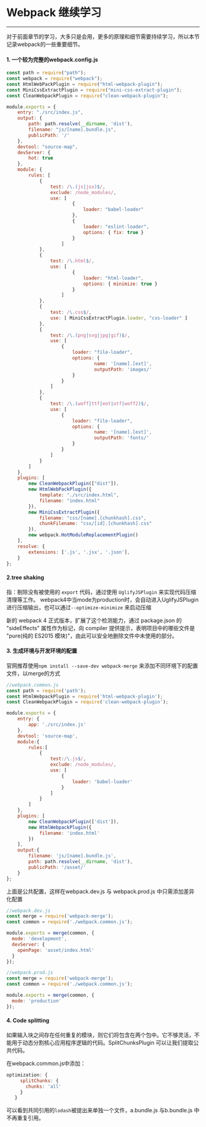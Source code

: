 # Webpack 继续学习
------

对于前面章节的学习，大多只是会用，更多的原理和细节需要持续学习，所以本节记录webpack的一些重要细节。

#### 1. 一个较为完整的webpack.config.js

```javascript
const path = require("path");
const webpack = require("webpack");
const HtmlWebPackPlugin = require("html-webpack-plugin");
const MiniCssExtractPlugin = require("mini-css-extract-plugin");
const CleanWebpackPlugin = require("clean-webpack-plugin");

module.exports = {
    entry: "./src/index.js",
    output: {
        path: path.resolve(__dirname, 'dist'),
        filename: "js/[name].bundle.js",
        publicPath: '/'
    },
    devtool: "source-map",
    devServer: {
        hot: true
    },
    module: {
        rules: [
            {
                test: /\.(js|jsx)$/,
                exclude: /node_modules/,
                use: [
                        {
                            loader: "babel-loader"
                        }, 
                        {
                            loader: "eslint-loader",
                            options: { fix: true }
                        }
                    ]
            },
            {
                test: /\.html$/,
                use: [
                        {
                            loader: "html-loader",
                            options: { minimize: true }
                        }
                    ]
            },
            {
                test: /\.css$/,
                use: [ MiniCssExtractPlugin.loader, "css-loader" ]
            },
            {
                test: /\.(png|svg|jpg|gif)$/,
                use: [
                    {
                        loader: "file-loader",
                        options: { 
                                name: '[name].[ext]',
                                outputPath: 'images/'
                        }
                    }
                ]
            },
            {
                test: /\.(woff|ttf|eot|otf|woff2)$/,
                use: [
                    {
                        loader: "file-loader",
                        options: { 
                                name: '[name].[ext]',
                                outputPath: 'fonts/'
                        }
                    }
                ]
            }
        ]
    },
    plugins: [
        new CleanWebpackPlugin(["dist"]),
        new HtmlWebPackPlugin({
            template: "./src/index.html",
            filename: "index.html"
        }),
        new MiniCssExtractPlugin({
            filename: "css/[name].[chunkhash].css",
            chunkFilename: "css/[id].[chunkhash].css"
        }),
        new webpack.HotModuleReplacementPlugin()
    ],
    resolve: {
        extensions: ['.js', '.jsx', '.json'],
    }
};
```

#### 2.tree shaking

指：剔除没有被使用的 `export` 代码，通过使用 `UglifyJSPlugin` 来实现代码压缩清理等工作。
webpack4中当mode为production时，会自动进入UglifyJSPlugin进行压缩输出，也可以通过`--optimize-minimize` 来启动压缩

新的 webpack 4 正式版本，扩展了这个检测能力，通过 package.json 的 "sideEffects" 属性作为标记，向 compiler 提供提示，表明项目中的哪些文件是 "pure(纯的 ES2015 模块)"，由此可以安全地删除文件中未使用的部分。

#### 3. 生成环境与开发环境的配置

官网推荐使用`npm install --save-dev webpack-merge` 来添加不同环境下的配置文件，以merge的方式

```javascript
//webpack.common.js
const path = require('path');
const HtmlWebpackPlugin = require('html-webpack-plugin');
const CleanWebpackPlugin = require('clean-webpack-plugin');

module.exports = {
    entry: {
        app: './src/index.js'
    },
    devtool: 'source-map',
    module:{
        rules:[
            {
                test:/\.js$/,
                exclude: /node_modules/,
                use: [
                    {
                        loader: 'babel-loader'
                    }
                ]
            }
        ]
    },
    plugins: [
        new CleanWebpackPlugin(['dist']),
        new HtmlWebpackPlugin({
            filename: 'index.html'
        })
    ],
    output:{
        filename: 'js/[name].bundle.js',
        path: path.resolve(__dirname, 'dist'),
        publicPath: '/asset/'
    }
};
```

上面是公共配置，这样在webpack.dev.js 与 webpack.prod.js 中只需添加差异化配置

```javascript
//webpack.dev.js
const merge = require('webpack-merge');
const common = require('./webpack.common.js');

module.exports = merge(common, {
  mode: 'development',
  devServer: {
    openPage: 'asset/index.html'
  }
});

//webpack.prod.js
const merge = require('webpack-merge');
const common = require('./webpack.common.js');

module.exports = merge(common, {
  mode: 'production'
});
```

#### 4. Code splitting

如果输入块之间存在任何重复的模块，则它们将包含在两个包中。它不够灵活，不能用于动态分割核心应用程序逻辑的代码。SplitChunksPlugin 可以让我们提取公共代码。

在webpack.common.js中添加：

```javascript
optimization: {
     splitChunks: {
       chunks: 'all'
     }
   }
```
可以看到共同引用的`lodash`被提出来单独一个文件，a.bundle.js 与b.bundle.js 中不再重复引用。

